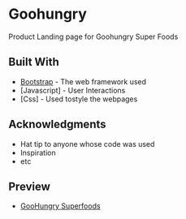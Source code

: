 # Goohungry
Product Landing page for Goohungry Super Foods

## Built With

* [Bootstrap](http://www.getbootstrap.com) - The web framework used
* [Javascript] - User Interactions
* [Css] - Used tostyle the webpages

## Acknowledgments

* Hat tip to anyone whose code was used
* Inspiration
* etc

## Preview

* [GooHungry Superfoods](http://www.goohungry.com) 
